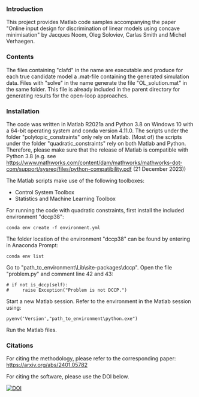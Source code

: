 ### Introduction

This project provides Matlab code samples accompanying the paper "Online input design for discrimination of linear
models using concave minimisation" by Jacques Noom, Oleg Soloviev, Carlas Smith and Michel Verhaegen.



### Contents

The files containing "clafd" in the name are executable and produce for each true candidate model a .mat-file containing the generated simulation data. Files with "solve" in the name generate the file "OL_solution.mat" in the same folder. This file is already included in the parent directory for generating results for the open-loop approaches.



### Installation

The code was written in Matlab R2021a and Python 3.8 on Windows 10 with a 64-bit operating system and conda version 4.11.0. The scripts under the folder "polytopic_constraints" only rely on Matlab. (Most of) the scripts under the folder "quadratic_constraints" rely on both Matlab and Python. Therefore, please make sure that the release of Matlab is compatible with Python 3.8 (e.g. see https://www.mathworks.com/content/dam/mathworks/mathworks-dot-com/support/sysreq/files/python-compatibility.pdf (21 December 2023)) 



The Matlab scripts make use of the following toolboxes:
- Control System Toolbox
- Statistics and Machine Learning Toolbox



For running the code with quadratic constraints, first install the included environment "dccp38":

	conda env create -f environment.yml



The folder location of the environment "dccp38" can be found by entering in Anaconda Prompt:

	conda env list



Go to "path_to_environment\Lib\site-packages\dccp". Open the file "problem.py" and comment line 42 and 43:

    # if not is_dccp(self):
    #     raise Exception("Problem is not DCCP.")



Start a new Matlab session. Refer to the environment in the Matlab session using:

	pyenv('Version',"path_to_environment\python.exe")



Run the Matlab files.

### Citations

For citing the methodology, please refer to the corresponding paper:
https://arxiv.org/abs/2401.05782

For citing the software, please use the DOI below.

[![DOI](https://zenodo.org/badge/503260301.svg)](https://zenodo.org/doi/10.5281/zenodo.6642321)